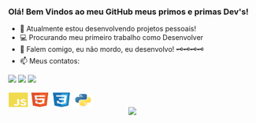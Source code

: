 ### Olá! Bem Vindos ao meu GitHub meus primos e primas Dev's!

- 🤖 Atualmente estou desenvolvendo projetos pessoais!
- 💻 Procurando meu primeiro trabalho como Desenvolver
- 💬 Falem comigo, eu não mordo, eu desenvolvo! 🗝🗝🗝🗝
- 📫 Meus contatos:

<div>
    <div> 
  <a href="https://www.instagram.com/alumiado.ix/" target="_blank"><img src="https://img.shields.io/badge/-Instagram-%23E4405F?style=for-the-badge&logo=instagram&logoColor=white" target="_blank"></a>
  <a href = "mailto:joaoramos.ssa@gmail.com"><img src="https://img.shields.io/badge/-Gmail-%23333?style=for-the-badge&logo=gmail&logoColor=white" target="_blank"></a>
  <a href="https://www.linkedin.com/in/jo%C3%A3oramos1773/" target="_blank"><img src="https://img.shields.io/badge/-LinkedIn-%230077B5?style=for-the-badge&logo=linkedin&logoColor=white" target="_blank"></a>
</div>
  
<div style="display: inline_block"><br>
  <img align="center" alt="JR-Js" height="30" width="40" src="https://raw.githubusercontent.com/devicons/devicon/master/icons/javascript/javascript-plain.svg">
  <img align="center" alt="JR-HTML" height="30" width="40" src="https://raw.githubusercontent.com/devicons/devicon/master/icons/html5/html5-original.svg">
  <img align="center" alt="JR-CSS" height="30" width="40" src="https://raw.githubusercontent.com/devicons/devicon/master/icons/css3/css3-original.svg">
  <img align="center" alt="JR-Python" height="30" width="40" src="https://raw.githubusercontent.com/devicons/devicon/master/icons/python/python-original.svg">
</div>

<div align="center">
<a href="https://github.com/JoaoRamos1337">
  <img height="180em" src="https://github-readme-stats.vercel.app/api?username=JoaoRamos1337&show_icons=true&theme=dark&include_all_commits=true&count_private=true"/>
</div> 

